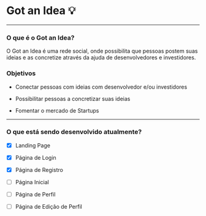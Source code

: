 # Got an Idea 💡
---
### O que é o Got an Idea?
O Got an Idea é uma rede social, onde possibilita que pessoas postem suas ideias e as concretize através da ajuda de desenvolvedores e investidores.

### Objetivos
* Conectar pessoas com ideias com
desenvolvedor e/ou investidores

* Possibilitar pessoas a concretizar suas
ideias

* Fomentar o mercado de Startups

---
### O que está sendo desenvolvido atualmente?
- [x] Landing Page
- [x] Página de Login
- [x] Página de Registro
- [ ] Página Inicial
- [ ] Página de Perfil
- [ ] Página de Edição de Perfil


